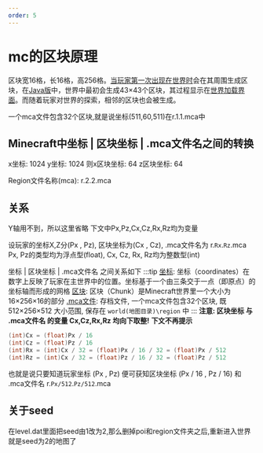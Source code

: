```yaml
---
order: 5
---
```

# mc的区块原理

区块宽16格，长16格，高256格。[当玩家第一次出现在世界时](https://minecraft.fandom.com/zh/wiki/%E5%87%BA%E7%94%9F%E7%82%B9%E5%8C%BA%E5%9D%97)会在其周围生成区块，在[Java版](https://minecraft.fandom.com/zh/wiki/Java%E7%89%88)中，世界中最初会生成43×43个区块，其过程显示在[世界加载界面](https://minecraft.fandom.com/zh/wiki/%E4%B8%96%E7%95%8C%E5%8A%A0%E8%BD%BD%E7%95%8C%E9%9D%A2)。而随着玩家对世界的探索，相邻的区块也会被生成。

 一个mca文件包含32个区块,就是说坐标(511,60,511)在r.1.1.mca中

## Minecraft中坐标 | 区块坐标 | .mca文件名之间的转换

x坐标: 1024
y坐标: 1024
则x区块坐标: 64
z区块坐标: 64
​

Region文件名称(mca): r.2.2.mca

## 关系

Y轴用不到，所以这里省略
下文中Px,Pz,Cx,Cz,Rx,Rz均为变量

设玩家的坐标X,Z分(Px , Pz), 区块坐标为(Cx , Cz), .mca文件名为 r.`Rx`.`Rz`.mca
Px, Pz的类型均为浮点型(float), Cx, Cz, Rx, Rz均为整数型(int)

坐标 | 区块坐标 | .mca文件名 之间关系如下
:::tip
  [坐标](https://minecraft-zh.gamepedia.com/%E5%9D%90%E6%A0%87): 坐标（coordinates）在数字上反映了玩家在主世界中的位置。坐标基于一个由三条交于一点（即原点）的坐标轴而形成的网格
[区块](https://minecraft-zh.gamepedia.com/%E5%8C%BA%E5%9D%97): 区块（Chunk）是Minecraft世界里一个大小为16×256×16的部分
[.mca文件](https://minecraft-zh.gamepedia.com/%E5%8C%BA%E5%9F%9F%E6%96%87%E4%BB%B6%E6%A0%BC%E5%BC%8F): 存档文件, 一个mca文件包含32个区块, 既 512×256×512 大小范围, 保存在 `world(地图目录)\region` 中
:::
**注意: 区块坐标 与 .mca文件名 的变量 Cx,Cz,Rx,Rz 均向下取整!**
**下文不再提示**

```java
(int)Cx = (float)Px / 16
(int)Cz = (float)Pz / 16
(int)Rx = (int)Cx / 32 = (float)Px / 16 / 32 = (float)Px / 512
(int)Rz = (int)Cx / 32 = (float)Pz / 16 / 32 = (float)Pz / 512
```

也就是说只要知道玩家坐标 (Px , Pz)
便可获知区块坐标 (Px / 16 , Pz / 16) 和 .mca文件名 r.`Px/512`.`Pz/512`.mca


## 关于seed

在level.dat里面把seed由1改为2,那么删掉poi和region文件夹之后,重新进入世界就是seed为2的地图了